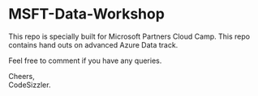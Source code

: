 # MSFT-Data-Workshop

This repo is specially built for Microsoft Partners Cloud Camp. This repo contains hand outs on advanced Azure Data track.

Feel free to comment if you have any queries.

Cheers,<br>
CodeSizzler.
